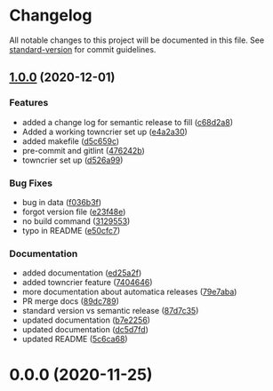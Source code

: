 # Changelog

All notable changes to this project will be documented in this file. See [standard-version](https://github.com/conventional-changelog/standard-version) for commit guidelines.

## [1.0.0](https://worldr.github.com/worldr/test-CI/compare/v0.0.0...v1.0.0) (2020-12-01)


### Features

* added a change log for semantic release to fill ([c68d2a8](https://worldr.github.com/worldr/test-CI/commit/c68d2a85efa73c7f01f6e356929c898e45da8b19))
* Added a working towncrier set up ([e4a2a30](https://worldr.github.com/worldr/test-CI/commit/e4a2a3004e16343f120f1aecae6843aa81ecf17b))
* added makefile ([d5c659c](https://worldr.github.com/worldr/test-CI/commit/d5c659c2110e32fe16a455993f32b641d9f3a40c))
* pre-commit and gitlint ([476242b](https://worldr.github.com/worldr/test-CI/commit/476242b4fcc6edb844441a5a87138e6cb8c0de0f))
* towncrier set up ([d526a99](https://worldr.github.com/worldr/test-CI/commit/d526a9999ce7e85605e6c3771eddac9742b4d8c2))


### Bug Fixes

* bug in data ([f036b3f](https://worldr.github.com/worldr/test-CI/commit/f036b3f2215d49d3a316734e1daef9332bba2287))
* forgot version file ([e23f48e](https://worldr.github.com/worldr/test-CI/commit/e23f48ea6bbe110135c3d09b9317f6cf039f6658))
* no build command ([3129553](https://worldr.github.com/worldr/test-CI/commit/312955364bdb446f64ea1e7b93cdfb78cb4f5b4d))
* typo in README ([e50cfc7](https://worldr.github.com/worldr/test-CI/commit/e50cfc76edadfc7f16ce035b05a5b912e5dc1601))


### Documentation

* added documentation ([ed25a2f](https://worldr.github.com/worldr/test-CI/commit/ed25a2f0ffa5dd6444426cd6cf558227b18b1888))
* added towncrier feature ([7404646](https://worldr.github.com/worldr/test-CI/commit/74046460a918e7092612a3d4025418e24d9969bf))
* more documentation about automatica releases ([79e7aba](https://worldr.github.com/worldr/test-CI/commit/79e7aba0f3a4aa161766d0ea6c2598c0f548ed1c))
* PR merge docs ([89dc789](https://worldr.github.com/worldr/test-CI/commit/89dc789c850c91c57ad090fd01c713c21297c210))
* standard version vs semantic release ([87d7c35](https://worldr.github.com/worldr/test-CI/commit/87d7c359ed2960db5d63dda6cb62d1bb90268072))
* updated documentation ([b7e2256](https://worldr.github.com/worldr/test-CI/commit/b7e225655595c32da5630b0d1ad0ab4c9afae692))
* updated documentation ([dc5d7fd](https://worldr.github.com/worldr/test-CI/commit/dc5d7fd0b203d2edefb35f2f3c6e12175e365e65))
* updated README ([5c6ca68](https://worldr.github.com/worldr/test-CI/commit/5c6ca684ac0066ff8ef37348111eb74dabed5f7b))

# 0.0.0 (2020-11-25)
